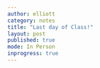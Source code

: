 ```yaml
---
author: elliott
category: notes
title: "Last day of Class!"
layout: post
published: true
mode: In Person
inprogress: true
---
```





